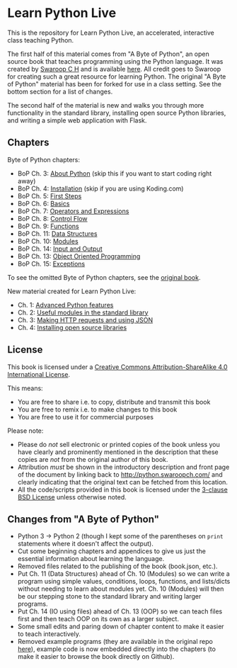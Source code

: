 # Learn Python Live

This is the repository for Learn Python Live, an accelerated, interactive class teaching Python.

The first half of this material comes from "A Byte of Python", an open source book that teaches programming using the Python language. It was created by [Swaroop C H](http://www.swaroopch.com/) and is available [here](http://python.swaroopch.com/). All credit goes to Swaroop for creating such a great resource for learning Python. The original "A Byte of Python" material has been for forked for use in a class setting. See the bottom section for a list of changes.

The second half of the material is new and walks you through more functionality in the standard library, installing open source Python libraries, and writing a simple web application with Flask.

## Chapters

Byte of Python chapters:

* BoP Ch. 3: [About Python](03_about_python.md) (skip this if you want to start coding right away)
* BoP Ch. 4: [Installation](04_installation.md) (skip if you are using Koding.com)
* BoP Ch. 5: [First Steps](05_first_steps.md)
* BoP Ch. 6: [Basics](06_basics.md)
* BoP Ch. 7: [Operators and Expressions](07_op_exp.md)
* BoP Ch. 8: [Control Flow](08_control_flow.md)
* BoP Ch. 9: [Functions](09_functions.md)
* BoP Ch. 11: [Data Structures](11_data_structures.md)
* BoP Ch. 10: [Modules](10_modules.md)
* BoP Ch. 14: [Input and Output](14_io.md)
* BoP Ch. 13: [Object Oriented Programming](13_oop.md)
* BoP Ch. 15: [Exceptions](15_exceptions.md)

To see the omitted Byte of Python chapters, see the [original book](http://python.swaroopch.com/).

New material created for Learn Python Live:

* Ch. 1: [Advanced Python features](lpl_01_advanced_python_features.md)
* Ch. 2: [Useful modules in the standard library](lpl_02_useful_stdlib_modules.md)
* Ch. 3: [Making HTTP requests and using JSON](lpl_03_http_requests_and_json.md)
* Ch. 4: [Installing open source libraries](lpl_04_installing_new_modules.md)

## License

This book is licensed under a [Creative Commons Attribution-ShareAlike 4.0 International License](http://creativecommons.org/licenses/by-sa/4.0/).

This means:

- You are free to share i.e. to copy, distribute and transmit this book
- You are free to remix i.e. to make changes to this book
- You are free to use it for commercial purposes

Please note:

- Please do *not* sell electronic or printed copies of the book unless you have clearly and prominently mentioned in the description that these copies are *not* from the original author of this book.
- Attribution *must* be shown in the introductory description and front page of the document by linking back to http://python.swaroopch.com/ and clearly indicating that the original text can be fetched from this location.
- All the code/scripts provided in this book is licensed under the [3-clause BSD License](http://www.opensource.org/licenses/bsd-license.php) unless otherwise noted.

## Changes from "A Byte of Python"

* Python 3 -> Python 2 (though I kept some of the parentheses on `print` statements where it doesn't affect the output).
* Cut some beginning chapters and appendices to give us just the essential information about learning the language.
* Removed files related to the publishing of the book (book.json, etc.).
* Put Ch. 11 (Data Structures) ahead of Ch. 10 (Modules) so we can write a program using simple values, conditions, loops, functions, and lists/dicts without needing to learn about modules yet. Ch. 10 (Modules) will then be our stepping stone to the standard library and writing larger programs.
* Put Ch. 14 (IO using files) ahead of Ch. 13 (OOP) so we can teach files first and then teach OOP on its own as a larger subject.
* Some small edits and paring down of chapter content to make it easier to teach interactively.
* Removed example programs (they are available in the original repo [here](https://github.com/swaroopch/byte-of-python/tree/master/programs)), example code is now embedded directly into the chapters (to make it easier to browse the book directly on Github).
